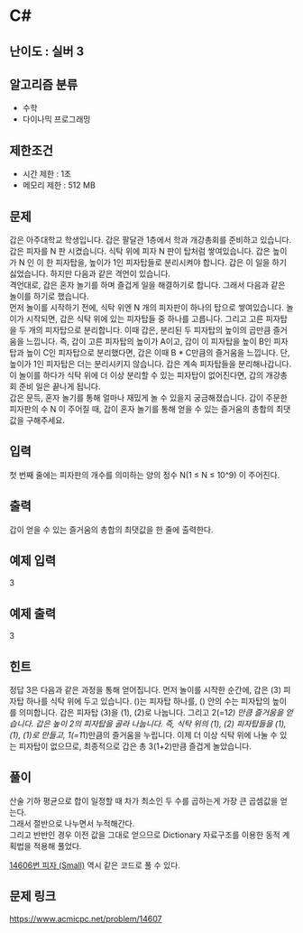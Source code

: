 # C#

## 난이도 : 실버 3

## 알고리즘 분류
  - 수학
  - 다이나믹 프로그래밍

## 제한조건
  - 시간 제한 : 1초
  - 메모리 제한 : 512 MB

## 문제
갑은 아주대학교 학생입니다. 갑은 팔달관 1층에서 학과 개강총회를 준비하고 있습니다. 갑은 피자를 N 판 시켰습니다. 식탁 위에 피자 N 판이 탑처럼 쌓여있습니다. 갑은 높이가 N 인 이 한 피자탑을, 높이가 1인 피자탑들로 분리시켜야 합니다. 갑은 이 일을 하기 싫었습니다. 하지만 다음과 같은 격언이 있습니다.<br/>
격언대로, 갑은 혼자 놀기를 하며 즐겁게 일을 해결하기로 합니다. 그래서 다음과 같은 놀이를 하기로 했습니다.<br/>
먼저 놀이를 시작하기 전에, 식탁 위엔 N 개의 피자판이 하나의 탑으로 쌓여있습니다. 놀이가 시작되면, 갑은 식탁 위에 있는 피자탑들 중 하나를 고릅니다. 그리고 고른 피자탑을 두 개의 피자탑으로 분리합니다. 이때 갑은, 분리된 두 피자탑의 높이의 곱만큼 즐거움을 느낍니다. 즉, 갑이 고른 피자탑의 높이가 A이고, 갑이 이 피자탑을 높이 B인 피자탑과 높이 C인 피자탑으로 분리했다면, 갑은 이때 B * C만큼의 즐거움을 느낍니다. 단, 높이가 1인 피자탑은 더는 분리시키지 않습니다. 갑은 계속 피자탑들을 분리해나갑니다. 이 놀이를 하다가 식탁 위에 더 이상 분리할 수 있는 피자탑이 없어진다면, 갑의 개강총회 준비 일은 끝나게 됩니다.<br/>
갑은 문득, 혼자 놀기를 통해 얼마나 재밌게 놀 수 있을지 궁금해졌습니다. 갑이 주문한 피자판의 수 N 이 주어질 때, 갑이 혼자 놀기를 통해 얻을 수 있는 즐거움의 총합의 최댓값을 구해주세요.<br/>


## 입력
첫 번째 줄에는 피자판의 개수를 의미하는 양의 정수 N(1 ≤ N ≤ 10^9) 이 주어진다.<br/>


## 출력
갑이 얻을 수 있는 즐거움의 총합의 최댓값을 한 줄에 출력한다.<br/>

## 예제 입력
3<br/>


## 예제 출력
3<br/>


## 힌트
정답 3은 다음과 같은 과정을 통해 얻어집니다. 먼저 놀이를 시작한 순간에, 갑은 (3) 피자탑 하나를 식탁 위에 두고 있습니다. ()는 피자탑 하나를, () 안의 수는 피자탑의 높이를 의미합니다. 갑은  피자탑 (3)을 (1), (2)로 나눕니다. 그리고 2(=1*2) 만큼 즐거움을 얻습니다. 갑은 높이 2의 피자탑을 골라 나눕니다. 즉, 식탁 위의 (1), (2) 피자탑들을 (1), (1), (1)로 만들고, 1(=1*1)만큼의 즐거움을 누립니다. 이제 더 이상 식탁 위에 나눌 수 있는 피자탑이 없으므로, 최종적으로 갑은 총 3(1+2)만큼 즐겁게 놀았습니다.<br/>


## 풀이
산술 기하 평균으로 합이 일정할 때 차가 최소인 두 수를 곱하는게 가장 큰 곱셈값을 얻는다.<br/>
그래서 절반으로 나누면서 누적해간다.<br/>
그리고 반반인 경우 이전 값을 그대로 얻으므로 Dictionary 자료구조를 이용한 동적 계획법을 적용해 풀었다.<br/>

[14606번 피자 (Small)](https://www.acmicpc.net/problem/14606) 역시 같은 코드로 풀 수 있다.


## 문제 링크
https://www.acmicpc.net/problem/14607